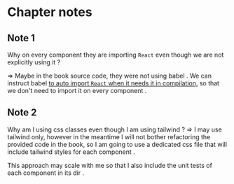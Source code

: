 # Chapter notes

## Note 1

Why on every component they are importing `React` even though we are not explicitly using it ?

=> Maybe in the book source code, they were not using babel . We can instruct babel [to auto import `React` when it needs it in compilation,](https://babeljs.io/docs/babel-preset-react#options) so that we don't need to import it on every component .

## Note 2

Why am I using css classes even though I am using tailwind ?
=> I may use tailwind only, however in the meantime I will not bother refactoring the provided code in the book, so I am going to use a dedicated css file that will include tailwind styles for each component .

This approach may scale with me so that I also include the unit tests of each component in its dir .
